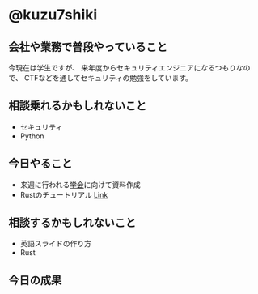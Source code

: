 # @kuzu7shiki

## 会社や業務で普段やっていること
今現在は学生ですが、
来年度からセキュリティエンジニアになるつもりなので、
CTFなどを通してセキュリティの勉強をしています。

## 相談乗れるかもしれないこと
- セキュリティ
- Python

## 今日やること
- 来週に行われる[学会](https://ccnc2020.ieee-ccnc.org/)に向けて資料作成
- Rustのチュートリアル [Link](https://doc.rust-jp.rs/book/second-edition/)

## 相談するかもしれないこと
- 英語スライドの作り方
- Rust

## 今日の成果